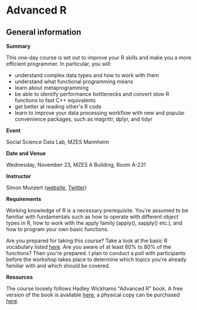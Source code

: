 # Advanced R

## General information

**Summary**

This one-day course is set out to improve your R skills and make you a more efficient programmer. In particular, you will:

* understand complex data types and how to work with them
* understand what functional programming means
* learn about metaprogramming
* be able to identify performance bottlenecks and convert slow R functions to fast C++ equivalents
* get better at reading other's R code
* learn to improve your data processing workflow with new and popular convenience packages, such as magrittr, dplyr, and tidyr

**Event**

Social Science Data Lab, MZES Mannheim

**Date and Venue**

Wednesday, November 23, MZES A Building, Room A-231

**Instructor** 

Simon Munzert ([website](https://simonmunzert.github.io), [Twitter](https://twitter.com/simonsaysnothin))

**Requirements**

Working knowledge of R is a necessary prerequisite. You're assumed to be familiar with fundamentals such as how to operate with different object types in R, how to work with the apply family (apply(), sapply() etc.), and how to program your own basic functions. 

Are you prepared for taking this course? Take a look at the basic R vocabulary listed [here](http://adv-r.had.co.nz/Vocabulary.html). Are you aware of at least 60% to 80% of the functions? Then you're prepared. I plan to conduct a poll with participants before the workshop takes place to determine which topics you're already familiar with and which should be covered.

**Resources**

The course loosely follows Hadley Wickhams "Advanced R" book. A free version of the book is available [here](http://adv-r.had.co.nz/); a physical copy can be purchased [here](https://www.amazon.de/Advanced-Chapman-Hall-Hadley-Wickham/dp/1466586966).

